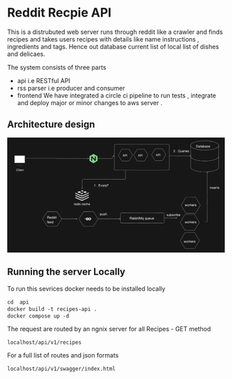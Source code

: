 # Reddit Recpie API

This is a distrubuted web server runs through reddit like a crawler and finds recipes and takes users recipes with details like name instructions , ingredients and tags. Hence out database current list of local list of dishes and delicaes.

The system consists of three parts

- api i.e RESTful API
- rss parser i.e producer and consumer
- frontend
  We have integrated a circle ci pipeline to run tests , integrate and deploy major or minor changes to aws server .

## Architecture design

![Architecture design](architecture.png)

## Running the server Locally

To run this sevrices docker needs to be installed locally

```
cd  api
docker build -t recipes-api .
docker compose up -d
```

The request are routed by an ngnix server
for all Recipes - GET method

```
localhost/api/v1/recipes
```

For a full list of routes and json formats

```
localhost/api/v1/swagger/index.html
```
